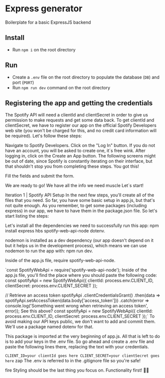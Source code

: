 # Express generator

Boilerplate for a basic ExpressJS backend

## Install

- Run `npm i` on the root directory

## Run

- Create a `.env` file on the root directory to populate the database (`DB`) and port (`PORT`)
- Run `npm run dev` command on the root directory

## Registering the app and getting the credentials
The Spotify API will need a clientId and clientSecret in order to give us permission to make requests and get some data back. To get clientId and clientSecret, we have to register our app on the official Spotify Developers web site (you won't be charged for this, and no credit card information will be required). Let's follow these steps:

Navigate to Spotify Developers.
Click on the "Log In" button. If you do not have an account, you will be asked to create one, it´s free wink.
After logging in, click on the Create an App button.
The following screens might be out of date, since Spotify is constantly iterating on their interface, but that shouldn't stop you from completing these steps. You got this!

Fill the fields and submit the form.


We are ready to go! We have all the info we need muscle Let´s start!


Iteration 1 | Spotify API Setup
In the next few steps, you'll create all of the files that you need. So far, you have some basic setup in app.js, but that's not quite enough. As you remember, to get some packages (including express) in our app, we have to have them in the package.json file. So let's start listing the steps:

Let's install all the dependencies we need to successfully run this app: npm install express hbs spotify-web-api-node dotenv.

nodemon is installed as a dev dependency (our app doesn't depend on it but it helps us in the development process), which means we can use nodemon to run the app with: npm run dev.

Inside of the app.js file, require spotify-web-api-node.

`const SpotifyWebApi = require('spotify-web-api-node');
Inside of the app.js file, you'll find the place where you should paste the following code:
const spotifyApi = new SpotifyWebApi({
  clientId: process.env.CLIENT_ID,
  clientSecret: process.env.CLIENT_SECRET
});

// Retrieve an access token
spotifyApi
  .clientCredentialsGrant()
  .then(data => spotifyApi.setAccessToken(data.body['access_token']))
  .catch(error => console.log('Something went wrong when retrieving an access token', error));
See this above?
const spotifyApi = new SpotifyWebApi({
  clientId: process.env.CLIENT_ID,
  clientSecret: process.env.CLIENT_SECRET
});`
To avoid making our API keys public, we don't want to add and commit them. We'll use a package named dotenv for that.

This package is imported at the very beginning of app.js. All that is left to do is to add your keys in the .env file. So go ahead and create a .env file and paste the following lines there, replacing the text with your credentials.

`CLIENT_ID=your clientId goes here
CLIENT_SECRET=your clientSecret goes here`
zap The .env is referred to in the .gitignore file so you're safe!

fire Styling should be the last thing you focus on. Functionality first! 🙏🏻

